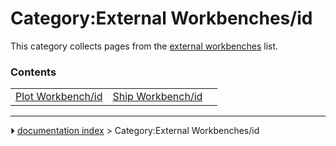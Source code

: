# Category:External Workbenches/id
This category collects pages from the [external workbenches](external_workbenches.md) list.

### Contents

|     |     |     |
| --- | --- | --- |
| [Plot Workbench/id](Plot_Workbench/id.md) | [Ship Workbench/id](Ship_Workbench/id.md) |



---
⏵ [documentation index](../README.md) > Category:External Workbenches/id
